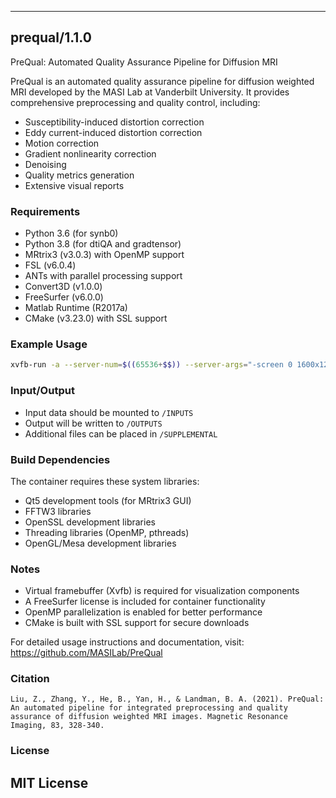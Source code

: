 ----------------------------------
## prequal/1.1.0 ##
PreQual: Automated Quality Assurance Pipeline for Diffusion MRI

PreQual is an automated quality assurance pipeline for diffusion weighted MRI developed by the MASI Lab at Vanderbilt University. It provides comprehensive preprocessing and quality control, including:

- Susceptibility-induced distortion correction
- Eddy current-induced distortion correction 
- Motion correction
- Gradient nonlinearity correction
- Denoising
- Quality metrics generation
- Extensive visual reports

### Requirements
- Python 3.6 (for synb0)
- Python 3.8 (for dtiQA and gradtensor)
- MRtrix3 (v3.0.3) with OpenMP support
- FSL (v6.0.4)
- ANTs with parallel processing support
- Convert3D (v1.0.0)
- FreeSurfer (v6.0.0)
- Matlab Runtime (R2017a)
- CMake (v3.23.0) with SSL support

### Example Usage
```bash
xvfb-run -a --server-num=$((65536+$$)) --server-args="-screen 0 1600x1280x24 -ac" bash /CODE/run_dtiQA.sh /INPUTS /OUTPUTS
```

### Input/Output
- Input data should be mounted to `/INPUTS`
- Output will be written to `/OUTPUTS`
- Additional files can be placed in `/SUPPLEMENTAL`

### Build Dependencies
The container requires these system libraries:
- Qt5 development tools (for MRtrix3 GUI)
- FFTW3 libraries
- OpenSSL development libraries
- Threading libraries (OpenMP, pthreads)
- OpenGL/Mesa development libraries

### Notes
- Virtual framebuffer (Xvfb) is required for visualization components
- A FreeSurfer license is included for container functionality 
- OpenMP parallelization is enabled for better performance
- CMake is built with SSL support for secure downloads

For detailed usage instructions and documentation, visit:
https://github.com/MASILab/PreQual

### Citation
```
Liu, Z., Zhang, Y., He, B., Yan, H., & Landman, B. A. (2021). PreQual: An automated pipeline for integrated preprocessing and quality assurance of diffusion weighted MRI images. Magnetic Resonance Imaging, 83, 328-340.
```

### License
MIT License
----------------------------------